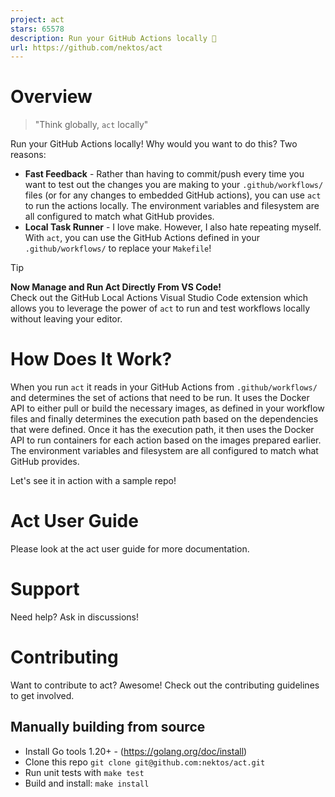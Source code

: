 ```yaml
---
project: act
stars: 65578
description: Run your GitHub Actions locally 🚀
url: https://github.com/nektos/act
---
```


Overview
========

> "Think globally, `act` locally"

Run your GitHub Actions locally! Why would you want to do this? Two reasons:

-   **Fast Feedback** - Rather than having to commit/push every time you want to test out the changes you are making to your `.github/workflows/` files (or for any changes to embedded GitHub actions), you can use `act` to run the actions locally. The environment variables and filesystem are all configured to match what GitHub provides.
-   **Local Task Runner** - I love make. However, I also hate repeating myself. With `act`, you can use the GitHub Actions defined in your `.github/workflows/` to replace your `Makefile`!

Tip

**Now Manage and Run Act Directly From VS Code!**  
Check out the GitHub Local Actions Visual Studio Code extension which allows you to leverage the power of `act` to run and test workflows locally without leaving your editor.

How Does It Work?
=================

When you run `act` it reads in your GitHub Actions from `.github/workflows/` and determines the set of actions that need to be run. It uses the Docker API to either pull or build the necessary images, as defined in your workflow files and finally determines the execution path based on the dependencies that were defined. Once it has the execution path, it then uses the Docker API to run containers for each action based on the images prepared earlier. The environment variables and filesystem are all configured to match what GitHub provides.

Let's see it in action with a sample repo!

Act User Guide
==============

Please look at the act user guide for more documentation.

Support
=======

Need help? Ask in discussions!

Contributing
============

Want to contribute to act? Awesome! Check out the contributing guidelines to get involved.

Manually building from source
-----------------------------

-   Install Go tools 1.20+ - (https://golang.org/doc/install)
-   Clone this repo `git clone git@github.com:nektos/act.git`
-   Run unit tests with `make test`
-   Build and install: `make install`
